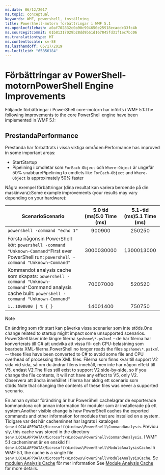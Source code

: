 ```yaml
---
ms.date: 06/12/2017
ms.topic: conceptual
keywords: WMF, powershell, inställning
title: PowerShell-motorn förbättringar i WMF 5.1
ms.openlocfilehash: a0af702832c0a90c994650e25918ecacdc33fc4b
ms.sourcegitcommit: 01b81317029b28dd9b61d167045fd31f1ec7bc06
ms.translationtype: MT
ms.contentlocale: sv-SE
ms.lasthandoff: 05/17/2019
ms.locfileid: "65856184"
---
```

# <a name="powershell-engine-improvements"></a><span data-ttu-id="d2c4e-103">Förbättringar av PowerShell-motorn</span><span class="sxs-lookup"><span data-stu-id="d2c4e-103">PowerShell Engine Improvements</span></span>

<span data-ttu-id="d2c4e-104">Följande förbättringar i PowerShell core-motorn har införts i WMF 5.1:</span><span class="sxs-lookup"><span data-stu-id="d2c4e-104">The following improvements to the core PowerShell engine have been implemented in WMF 5.1:</span></span>

## <a name="performance"></a><span data-ttu-id="d2c4e-105">Prestanda</span><span class="sxs-lookup"><span data-stu-id="d2c4e-105">Performance</span></span>

<span data-ttu-id="d2c4e-106">Prestanda har förbättrats i vissa viktiga områden:</span><span class="sxs-lookup"><span data-stu-id="d2c4e-106">Performance has improved in some important areas:</span></span>

- <span data-ttu-id="d2c4e-107">Start</span><span class="sxs-lookup"><span data-stu-id="d2c4e-107">Startup</span></span>
- <span data-ttu-id="d2c4e-108">Pipelining i cmdletar som `ForEach-Object` och `Where-Object` är ungefär 50% snabbare</span><span class="sxs-lookup"><span data-stu-id="d2c4e-108">Pipelining to cmdlets like `ForEach-Object` and `Where-Object` is approximately 50% faster</span></span>

<span data-ttu-id="d2c4e-109">Några exempel förbättringar (dina resultat kan variera beroende på din maskinvara):</span><span class="sxs-lookup"><span data-stu-id="d2c4e-109">Some example improvements (your results may vary depending on your hardware):</span></span>

| <span data-ttu-id="d2c4e-110">Scenario</span><span class="sxs-lookup"><span data-stu-id="d2c4e-110">Scenario</span></span> | <span data-ttu-id="d2c4e-111">5.0 tid (ms)</span><span class="sxs-lookup"><span data-stu-id="d2c4e-111">5.0 Time (ms)</span></span> | <span data-ttu-id="d2c4e-112">5.1-tid (ms)</span><span class="sxs-lookup"><span data-stu-id="d2c4e-112">5.1 Time (ms)</span></span> |
| -------- | :---------------: | :---------------: |
| `powershell -command "echo 1"` | <span data-ttu-id="d2c4e-113">900</span><span class="sxs-lookup"><span data-stu-id="d2c4e-113">900</span></span> | <span data-ttu-id="d2c4e-114">250</span><span class="sxs-lookup"><span data-stu-id="d2c4e-114">250</span></span> |
| <span data-ttu-id="d2c4e-115">Första någonsin PowerShell kör: `powershell -command "Unknown-Command"`</span><span class="sxs-lookup"><span data-stu-id="d2c4e-115">First ever PowerShell run: `powershell -command "Unknown-Command"`</span></span> | <span data-ttu-id="d2c4e-116">30000</span><span class="sxs-lookup"><span data-stu-id="d2c4e-116">30000</span></span> | <span data-ttu-id="d2c4e-117">13000</span><span class="sxs-lookup"><span data-stu-id="d2c4e-117">13000</span></span> |
| <span data-ttu-id="d2c4e-118">Kommandot analysis cache som skapats: `powershell -command "Unknown-Command"`</span><span class="sxs-lookup"><span data-stu-id="d2c4e-118">Command analysis cache built: `powershell -command "Unknown-Command"`</span></span> | <span data-ttu-id="d2c4e-119">7000</span><span class="sxs-lookup"><span data-stu-id="d2c4e-119">7000</span></span> | <span data-ttu-id="d2c4e-120">520</span><span class="sxs-lookup"><span data-stu-id="d2c4e-120">520</span></span> |
| <code>1..1000000 &#124; % { }</code> | <span data-ttu-id="d2c4e-121">1400</span><span class="sxs-lookup"><span data-stu-id="d2c4e-121">1400</span></span> | <span data-ttu-id="d2c4e-122">750</span><span class="sxs-lookup"><span data-stu-id="d2c4e-122">750</span></span> |

> [!NOTE]
> <span data-ttu-id="d2c4e-123">En ändring som rör start kan påverka vissa scenarier som inte stöds.</span><span class="sxs-lookup"><span data-stu-id="d2c4e-123">One change related to startup might impact some unsupported scenarios.</span></span> <span data-ttu-id="d2c4e-124">PowerShell läser inte längre filerna `$pshome\*.ps1xml` – de här filerna har konverterats till C# att undvika att vissa fil- och CPU-belastning som bearbeta XML-filerna.</span><span class="sxs-lookup"><span data-stu-id="d2c4e-124">PowerShell no longer reads the files `$pshome\*.ps1xml` -- these files have been converted to C# to avoid some file and CPU overhead of processing the XML files.</span></span> <span data-ttu-id="d2c4e-125">Filerna som finns kvar till support V2 sida vid sida, så om du ändrar filens innehåll, men inte har någon effekt till V5, endast V2.</span><span class="sxs-lookup"><span data-stu-id="d2c4e-125">The files still exist to support V2 side-by-side, so if you change the file contents, it will not have any effect to V5, only V2.</span></span> <span data-ttu-id="d2c4e-126">Observera att ändra innehållet i filerna har aldrig ett scenario som stöds.</span><span class="sxs-lookup"><span data-stu-id="d2c4e-126">Note that changing the contents of these files was never a supported scenario.</span></span>

<span data-ttu-id="d2c4e-127">En annan synbar förändring är hur PowerShell cachelagrar de exporterade kommandona och annan information för moduler som är installerade på ett system.</span><span class="sxs-lookup"><span data-stu-id="d2c4e-127">Another visible change is how PowerShell caches the exported commands and other information for modules that are installed on a system.</span></span> <span data-ttu-id="d2c4e-128">Tidigare var det här cacheminnet har lagrats i katalogen `$env:LOCALAPPDATA\Microsoft\Windows\PowerShell\CommandAnalysis`.</span><span class="sxs-lookup"><span data-stu-id="d2c4e-128">Previously, this cache was stored in the directory `$env:LOCALAPPDATA\Microsoft\Windows\PowerShell\CommandAnalysis`.</span></span> <span data-ttu-id="d2c4e-129">I WMF 5.1 cacheminnet är en enskild fil `$env:LOCALAPPDATA\Microsoft\Windows\PowerShell\ModuleAnalysisCache`.</span><span class="sxs-lookup"><span data-stu-id="d2c4e-129">In WMF 5.1, the cache is a single file `$env:LOCALAPPDATA\Microsoft\Windows\PowerShell\ModuleAnalysisCache`.</span></span> <span data-ttu-id="d2c4e-130">Se [modulen Analysis Cache](release-notes.md#module-analysis-cache) för mer information.</span><span class="sxs-lookup"><span data-stu-id="d2c4e-130">See [Module Analysis Cache](release-notes.md#module-analysis-cache) for more details.</span></span>